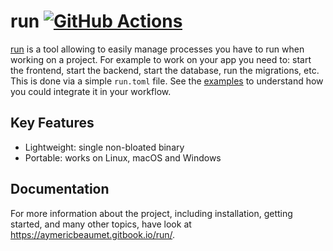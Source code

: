 # run [![GitHub Actions](https://github.com/aymericbeaumet/run/actions/workflows/ci.yml/badge.svg)](https://github.com/aymericbeaumet/run/actions/workflows/ci.yml)

[run](https://github.com/aymericbeaumet/run) is a tool allowing to easily manage processes you have to run when working on a project. For example to work on your app you need to: start the frontend, start the backend, start the database, run the migrations, etc. This is done via a simple `run.toml` file. See the [examples](./examples) to understand how you could integrate it in your workflow.

## Key Features

- Lightweight: single non-bloated binary
- Portable: works on Linux, macOS and Windows

## Documentation

For more information about the project, including installation, getting started, and many other topics, have look at https://aymericbeaumet.gitbook.io/run/.
